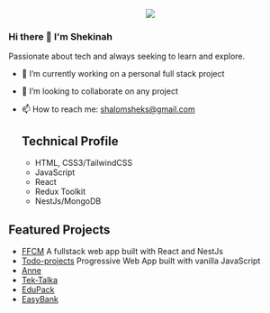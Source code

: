 <p align="center">
  <a href="https://github.com/DenverCoder1/readme-typing-svg"><img src="https://readme-typing-svg.herokuapp.com?lines=Hello World,+I'm+Shekinah;I+love+open-source.;I+love+Blender.;I+love+learning.;I+love+spreading+knowledge.;&center=true&width=500&height=50"></a>
</p>

### Hi there 👋 I'm Shekinah
Passionate about tech and always seeking to learn and explore.

- 🔭 I’m currently working on a personal full stack project
- 👯 I’m looking to collaborate on any project
- 📫 How to reach me: shalomsheks@gmail.com

  ## Technical Profile
  - HTML, CSS3/TailwindCSS
  - JavaScript
  - React
  - Redux Toolkit
  - NestJs/MongoDB
 
## Featured Projects
- [FFCM](https://ffcm-front.vercel.app)
  A fullstack web app built with React and NestJs
- [Todo-projects](https://todo-projectsfix.netlify.app)
  Progressive Web App built with vanilla JavaScript 
- [Anne](https://annes-app.vercel.app/)
- [Tek-Talka](https://tech-talka.vercel.app/)
- [EduPack](https://edupack-pih4wkosj-shekinah007.vercel.app)
- [EasyBank](https://shekinah007.github.io/Bank-Landing-Page/)
  
